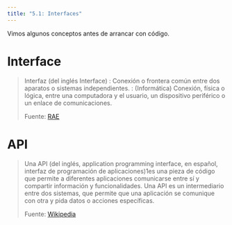 ```yaml
---
title: "5.1: Interfaces"
---
```


Vimos algunos conceptos antes de arrancar con código.

# Interface

> Interfaz (del inglés Interface)
> : Conexión o frontera común entre dos aparatos o sistemas independientes.
> : (Informática) Conexión, física o lógica, entre una computadora y el usuario, un dispositivo periférico o un enlace de comunicaciones.
>
> Fuente: [RAE](https://dle.rae.es/interfaz)

# API

> Una API (del inglés, application programming interface, en español, interfaz de programación de aplicaciones)1​es una pieza de código que permite a diferentes aplicaciones comunicarse entre sí y compartir información y funcionalidades. Una API es un intermediario entre dos sistemas, que permite que una aplicación se comunique con otra y pida datos o acciones específicas. 
>
> Fuente: [Wikipedia](https://es.wikipedia.org/wiki/API)
